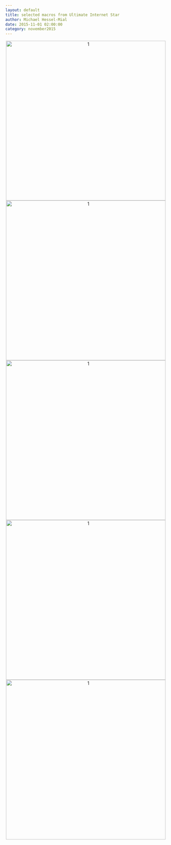 ```yaml
---
layout: default
title: selected macros from Ultimate Internet Star
author: Michael Hessel-Mial
date: 2015-11-01 02:00:00
category: november2015
---
```

<div align="center">
    <div class = "img-with-text" align="center">
        <img align="center" src="../november2015/mial/michael5.jpg" alt="1" width="500"></img>
    </div>
</div>

<div align="center">
    <div class = "img-with-text" align="center">
        <img align="center" src="../november2015/mial/michael1.jpg" alt="1" width="500"></img>
    </div>
</div>

<div align="center">
    <div class = "img-with-text" align="center">
        <img align="center" src="../november2015/mial/michael2.jpg" alt="1" width="500"></img>
    </div>
</div>

<div align="center">
    <div class = "img-with-text" align="center">
        <img align="center" src="../november2015/mial/michael3.jpg" alt="1" width="500"></img>
    </div>
</div>

<div align="center">
    <div class = "img-with-text" align="center">
        <img align="center" src="../november2015/mial/michael4.jpg" alt="1" width="500"></img>
    </div>
</div>
